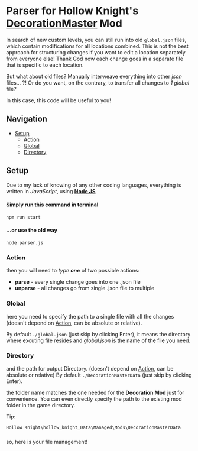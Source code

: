 # Parser for Hollow Knight's [DecorationMaster](https://github.com/a2659802/HollowKnight.Decoration) Mod
In search of new custom levels, you can still run into old `global.json` files, which contain modifications for all locations combined. This is not the best approach for structuring changes if you want to edit a location separately from everyone else! Thank God now each change goes in a separate file that is specific to each location.

But what about old files? Manually interweave everything into other *json* files... ?! Or do you want, on the contrary, to transfer all changes to *1 global* file?

In this case, this code will be useful to you!

## Navigation
* [Setup](#setup)
  * [Action](#action)
  * [Global](#global)
  * [Directory](#directory)
## Setup
Due to my lack of knowing of any other coding languages, everything is written in *JavaScript*, using **[Node JS](https://nodejs.org/)**

#### Simply run this command in terminal
```
npm run start
```
#### ...or use the old way
```
node parser.js
```
### Action
then you will need to *type* ***one*** of two possible actions:
 - **parse** - every single change goes into one .json file
 - **unparse** - all changes go from single .json file to multiple
### Global
here you need to specify the path to a single file with all the changes (doesn't depend on [Action](#action), can be absolute or relative).

By default `./global.json` (just skip by clicking Enter), it means the directory where excuting file resides and *global.json* is the name of the file you need.
### Directory
and the path for output Directory. (doesn't depend on [Action](#action), can be absolute or relative)
By default `./DecorationMasterData` (just skip by clicking Enter).

the folder name matches the one needed for the **Decoration Mod** just for convenience. You can even directly specify the path to the existing mod folder in the game directory.

Tip:
```
Hollow Knight\hollow_knight_Data\Managed\Mods\DecorationMasterData
```
###
so, here is your file management!
